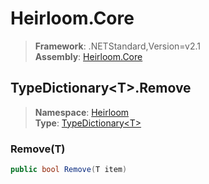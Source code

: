 # Heirloom.Core

> **Framework**: .NETStandard,Version=v2.1  
> **Assembly**: [Heirloom.Core][0]  

## TypeDictionary\<T>.Remove

> **Namespace**: [Heirloom][0]  
> **Type**: [TypeDictionary\<T>][1]  

### Remove(T)

```cs
public bool Remove(T item)
```

[0]: ../../../Heirloom.Core.md
[1]: ../TypeDictionary[T].md
